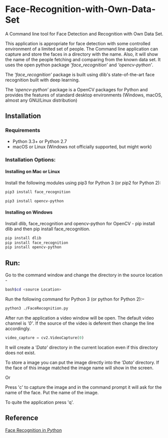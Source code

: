 # Face-Recognition-with-Own-Data-Set

A Command line tool for Face Detection and Recognition with Own Data Set.

This application is appropriate for face detection with some controlled environment of a limited set of people. The Command line application can capture and store the faces in a directory with the name. Also, it will show the name of the people fetching and comparing from the known data set. It uses the open python package *‘face_recognition’* and *‘opencv-python’*.

The *‘face_recognition’* package is built using dlib's state-of-the-art face recognition built with deep learning.

The *‘opencv-python’* package is a OpenCV packages for Python and provides the features of standard desktop environments (Windows, macOS, almost any GNU/Linux distribution)

## Installation
### Requirements
* Python 3.3+ or Python 2.7
* macOS or Linux (Windows not officially supported, but might work)
### Installation Options:
#### Installing on Mac or Linux
Install the following modules using pip3 for Python 3 (or pip2 for Python 2):
```bash
pip3 install face_recognition

pip3 install opencv-python
```
#### Installing on Windows
Install dlib, face_recognition and opencv-python for OpenCV -
pip install dlib and then pip install face_recognition.
```bash
pip install dlib
pip install face_recognition
pip install opencv-python
```

## Run:
Go to the command window and change the directory in the source location -
```bash
bash$cd <source Location>
```
Run the following command for Python 3 (or python for Python 2):–
```bash
python3 ./FaceRecognition.py
```
After run the application a video window will be open. The default video channel is *'0'*. If the source of the video is deferent then change the line accordingly.
```python
video_capture = cv2.VideoCapture(0)
```
It will create a *'Data'* directory in the current location even if this directory does not exist.

To store a image you can put the image directly into the *'Data'* directory. If the face of this image matched the image name will show in the screen.  

Or

Press 'c' to capture the image and in the command prompt it will ask for the name of the face. Put the name of the image.

To quite the application press 'q'.

## Reference

[Face Recognition in Python](https://github.com/ageitgey/face_recognition/blob/master/README.md)
